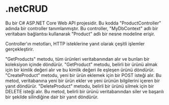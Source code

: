 # .netCRUD

Bu bir C# ASP.NET Core Web API projesidir. Bu kodda "ProductController" adında bir controller tanımlanmıştır. Bu controller, "MyDbContext" adlı bir veritabanı bağlantısı kullanarak "Product" adlı bir nesne modeline erişir.

Controller'ın metotları, HTTP isteklerine yanıt olarak çeşitli işlemler gerçekleştirir.

"GetProducts" metodu, tüm ürünleri veritabanından alır ve bunları bir koleksiyon içinde döndürür.
"GetProduct" metodu, belirli bir ürünü almak için bir kimlik değeri alır ve bu kimlik değeri ile eşleşen ürünü döndürür.
"CreateProduct" metodu, yeni bir ürün eklemek için bir POST isteği alır. Bu metod, veritabanına yeni bir ürün ekler ve yeni ürünün bilgilerini içeren bir yanıt döndürür.
"DeleteProduct" metodu, belirli bir ürünü silmek için bir DELETE isteği alır. Bu metod, belirli bir ürünü veritabanından siler ve başarılı bir şekilde silindiğine dair bir yanıt döndürür.
